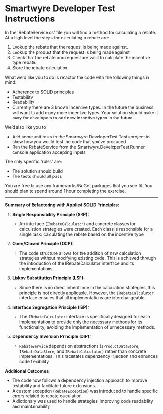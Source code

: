 # Smartwyre Developer Test Instructions

In the 'RebateService.cs' file you will find a method for calculating a rebate. At a high level the steps for calculating a rebate are:

 1. Lookup the rebate that the request is being made against.
 2. Lookup the product that the request is being made against.
 2. Check that the rebate and request are valid to calculate the incentive type rebate.
 3. Store the rebate calculation.

What we'd like you to do is refactor the code with the following things in mind:

 - Adherence to SOLID principles
 - Testability
 - Readability
 - Currently there are 3 known incentive types. In the future the business will want to add many more incentive types. Your solution should make it easy for developers to add new incentive types in the future.

We’d also like you to 
 - Add some unit tests to the Smartwyre.DeveloperTest.Tests project to show how you would test the code that you’ve produced 
 - Run the RebateService from the Smartwyre.DeveloperTest.Runner console application accepting inputs

The only specific 'rules' are:

- The solution should build
- The tests should all pass

You are free to use any frameworks/NuGet packages that you see fit. You should plan to spend around 1 hour completing the exercise.

---

**Summary of Refactoring with Applied SOLID Principles:**

1. **Single Responsibility Principle (SRP):**
   - An interface (`IRebateCalculator`) and concrete classes for calculation strategies were created. Each class is responsible for a single task: calculating the rebate based on the incentive type

2. **Open/Closed Principle (OCP):**
   - The code structure allows for the addition of new calculation strategies without modifying existing code. This is achieved through the introduction of the IRebateCalculator interface and its implementations.

3. **Liskov Substitution Principle (LSP):**
   - Since there is no direct inheritance in the calculation strategies, this principle is not directly applicable. However, the `IRebateCalculator` interface ensures that all implementations are interchangeable.

4. **Interface Segregation Principle (ISP):**
   - The `IRebateCalculator` interface is specifically designed for each implementation to provide only the necessary methods for its functionality, avoiding the implementation of unnecessary methods.

5. **Dependency Inversion Principle (DIP):**
   - `RebateService` depends on abstractions (`IProductDataStore`, `IRebateDataStore`, and `IRebateCalculator`) rather than concrete implementations. This facilitates dependency injection and enhances code flexibility.

**Additional Outcomes:**
   - The code now follows a dependency injection approach to improve testability and facilitate future extensions.
   - A custom exception (`RebateException`) was introduced to handle specific errors related to rebate calculation.
   - A dictionary was used to handle strategies, improving code readability and maintainability.

